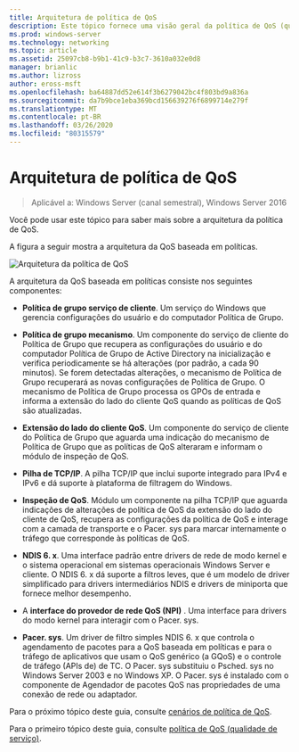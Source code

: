 ```yaml
---
title: Arquitetura de política de QoS
description: Este tópico fornece uma visão geral da política de QoS (qualidade de serviço), que permite que você use Política de Grupo para priorizar a largura de banda de tráfego de rede de aplicativos e serviços específicos no Windows Server 2016.
ms.prod: windows-server
ms.technology: networking
ms.topic: article
ms.assetid: 25097cb8-b9b1-41c9-b3c7-3610a032e0d8
manager: brianlic
ms.author: lizross
author: eross-msft
ms.openlocfilehash: ba64887dd52e614f3b6279042bc4f803bd9a836a
ms.sourcegitcommit: da7b9bce1eba369bcd156639276f6899714e279f
ms.translationtype: MT
ms.contentlocale: pt-BR
ms.lasthandoff: 03/26/2020
ms.locfileid: "80315579"
---
```

# <a name="qos-policy-architecture"></a>Arquitetura de política de QoS

>Aplicável a: Windows Server (canal semestral), Windows Server 2016

Você pode usar este tópico para saber mais sobre a arquitetura da política de QoS.

A figura a seguir mostra a arquitetura da QoS baseada em políticas.

![Arquitetura da política de QoS](../../media/QoS/QoS-Policy-Architecture.jpg)

A arquitetura da QoS baseada em políticas consiste nos seguintes componentes:

- **Política de grupo serviço de cliente**. Um serviço do Windows que gerencia configurações do usuário e do computador Política de Grupo.

- **Política de grupo mecanismo**. Um componente do serviço de cliente do Política de Grupo que recupera as configurações do usuário e do computador Política de Grupo de Active Directory na inicialização e verifica periodicamente se há alterações \(por padrão, a cada 90 minutos\). Se forem detectadas alterações, o mecanismo de Política de Grupo recuperará as novas configurações de Política de Grupo. O mecanismo de Política de Grupo processa os GPOs de entrada e informa a extensão do lado do cliente QoS quando as políticas de QoS são atualizadas.

- **Extensão do lado do cliente QoS**. Um componente do serviço de cliente do Política de Grupo que aguarda uma indicação do mecanismo de Política de Grupo que as políticas de QoS alteraram e informam o módulo de inspeção de QoS.

- **Pilha de TCP/IP**. A pilha TCP/IP que inclui suporte integrado para IPv4 e IPv6 e dá suporte à plataforma de filtragem do Windows. 

- **Inspeção de QoS**. Módulo um componente na pilha TCP/IP que aguarda indicações de alterações de política de QoS da extensão do lado do cliente de QoS, recupera as configurações da política de QoS e interage com a camada de transporte e o Pacer. sys para marcar internamente o tráfego que corresponde às políticas de QoS.

- **NDIS 6. x**. Uma interface padrão entre drivers de rede de modo kernel e o sistema operacional em sistemas operacionais Windows Server e cliente. O NDIS 6. x dá suporte a filtros leves, que é um modelo de driver simplificado para drivers intermediários NDIS e drivers de miniporta que fornece melhor desempenho.

- A **interface do provedor de rede QoS \(NPI\)** . Uma interface para drivers do modo kernel para interagir com o Pacer. sys.

- **Pacer. sys**. Um driver de filtro simples NDIS 6. x que controla o agendamento de pacotes para a QoS baseada em políticas e para o tráfego de aplicativos que usam o QoS genérico \(a GQoS\) e o controle de tráfego \(APIs de\) de TC. O Pacer. sys substituiu o Psched. sys no Windows Server 2003 e no Windows XP. O Pacer. sys é instalado com o componente de Agendador de pacotes QoS nas propriedades de uma conexão de rede ou adaptador.

Para o próximo tópico deste guia, consulte [cenários de política de QoS](qos-policy-scenarios.md).

Para o primeiro tópico deste guia, consulte [política de QoS (qualidade de serviço)](qos-policy-top.md).

